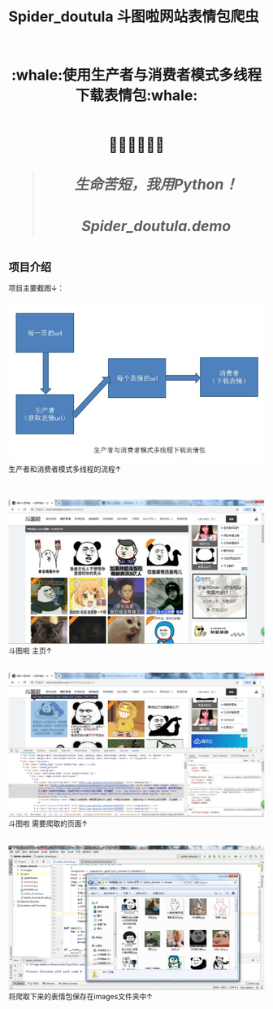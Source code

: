# Spider_doutula 斗图啦网站表情包爬虫</br>
</br>
<h1 align="center">:whale:使用生产者与消费者模式多线程下载表情包:whale:</h></br>
</br>
<p align="center">🍭🍭🍭👋👋👋</p>

> <h5>生命苦短，我用Python！</h5>
> <h5>Spider_doutula.demo</h5>

## 项目介绍
项目主要截图↓：</br>
</br>
![ScreenShot of icon](https://github.com/Mocha-Pudding/Spider_doutula/blob/master/doutula4.jpg)    
生产者和消费者模式多线程的流程↑</br>
</br>
</br>
</br>
![ScreenShot of icon](https://github.com/Mocha-Pudding/Spider_doutula/blob/master/doutula1.jpg)   
斗图啦 主页↑</br>
</br>
</br>
![ScreenShot of icon](https://github.com/Mocha-Pudding/Spider_doutula/blob/master/doutula2.jpg)   
斗图啦 需要爬取的页面↑</br>
</br>
</br>
![ScreenShot of icon](https://github.com/Mocha-Pudding/Spider_doutula/blob/master/doutula3.jpg)   
将爬取下来的表情包保存在images文件夹中↑</br>
</br>

